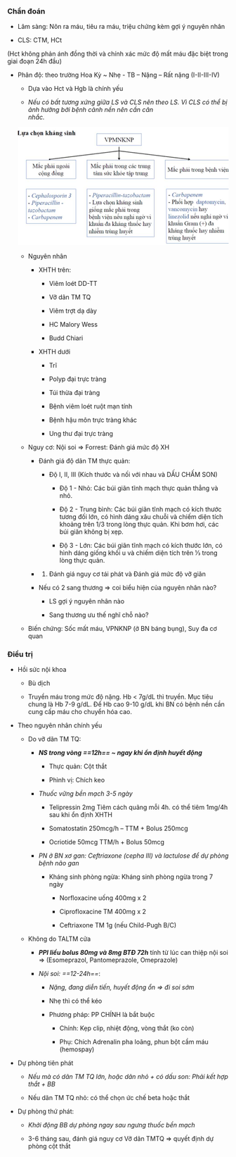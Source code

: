 ### Chẩn đoán
  
- Lâm sàng: Nôn ra máu, tiêu ra máu, triệu chứng kèm gợi ý nguyên nhân
  
- CLS: CTM, HCt  
  
(Hct không phản ánh đồng thời và chính xác mức độ mất máu đặc biệt trong giai đoạn 24h đầu)
  
- Phân độ: theo trường Hoa Kỳ ~ Nhẹ - TB – Nặng – Rất nặng (I-II-III-IV)
  
	- Dựa vào Hct và Hgb là chính yếu
  
	- _Nếu có bất tương xứng giữa LS và CLS nên theo LS. Vì CLS có thể bị ảnh hưởng bởi bệnh cảnh nền nên cần cân nhắc._                                                 
  
	![444](../../../../200%20Files/image/image/Bu%E1%BB%95i%209%20-%20H%E1%BB%87%20ti%C3%AAu%20h%C3%B3a%20(N%E1%BB%99i-nhi)-1687419155743.jpeg)
  
	- Nguyên nhân
  
		- XHTH trên:
  
			- Viêm loét DD-TT
  
			- Vỡ dãn TM TQ
  
			- Viêm trợt dạ dày
  
			- HC Malory Wess
  
			- Budd Chiari
  
		- XHTH dưới
  
			- Trĩ
  
			- Polyp đại trực tràng
  
			- Túi thừa đại tràng
  
			- Bệnh viêm loét ruột mạn tính
  
			- Bệnh hậu môn trực tràng khác
  
			- Ung thư đại trực tràng
  
	- Nguy cơ: Nội soi => Forrest: Đánh giá mức độ XH
  
		- Đánh giá độ dãn TM thực quản:
  
			- Độ I, II, III (Kích thước và nối với nhau và DẤU CHẤM SON)
  
				- Độ 1 - Nhỏ: Các búi giãn tĩnh mạch thực quản thẳng và nhỏ.
  
				- Độ 2 - Trung bình: Các búi giãn tĩnh mạch có kích thước tương đối lớn, có hình dáng xâu chuỗi và chiếm diện tích khoảng trên 1/3 trong lòng thực quản. Khi bơm hơi, các búi giãn không bị xẹp.
  
				- Độ 3 - Lớn: Các búi giãn tĩnh mạch có kích thước lớn, có hình dáng giống khối u và chiếm diện tích trên 1⁄3 trong lòng thực quản.
  
		- 1. Đánh giá nguy cơ tái phát và Đánh giá mức độ vỡ giãn
  
		- Nếu có 2 sang thương => coi biểu hiện của nguyên nhân nào?
  
			- LS gợi ý nguyên nhân nào
  
			- Sang thương ưu thế nghĩ chỗ nào?
  
	- Biến chứng: Sốc mất máu, VPNKNP (ở BN báng bụng), Suy đa cơ quan
  
### Điều trị
  
- Hồi sức nội khoa
  
	- Bù dịch
  
	- Truyền máu trong mức độ nặng. Hb < 7g/dL thì truyền. Mục tiêu chung là Hb 7-9 g/dL. Để Hb cao 9-10 g/dL khi BN có bệnh nền cần cung cấp máu cho chuyển hóa cao.
  
- Theo nguyên nhân chính yếu
  
	- Do vỡ dãn TM TQ:
  
		- **_NS trong vòng ==12h== ~ ngay khi ổn định huyết động_**
  
			- Thực quản: Cột thắt
  
			- Phình vị: Chích keo
  
		- _Thuốc vững bền mạch 3-5 ngày_
  
			- Telipressin 2mg Tiêm cách quãng mỗi 4h. có thể tiêm 1mg/4h sau khi ổn định XHTH
  
			- Somatostatin 250mcg/h – TTM + Bolus 250mcg
  
			- Ocriotide 50mcg TTM/h + Bolus 50mcg
  
		- _PN ở BN xơ gan: Ceftriaxone (cepha III) và lactulose để dự phòng bệnh não gan_
  
			- Kháng sinh phòng ngừa: Kháng sinh phòng ngừa trong 7 ngày
  
				- Norfloxacine uống 400mg x 2
  
				- Ciprofloxacine TM 400mg x 2
  
				- Ceftriaxone TM 1g (nếu Child-Pugh B/C)
  
	- Không do TALTM cửa
  
		- **_PPI liều bolus 80mg và 8mg BTĐ 72h_** tính từ lúc can thiệp nội soi => (Esomeprazol, Pantomeprazole, Omeprazole)
  
		- _Nội soi: ==12-24h==_:
  
			- _Nặng, đang diễn tiến, huyết động ổn => đi soi sớm_
  
			- Nhẹ thì có thể kéo
  
			- Phương pháp: PP CHÍNH là bắt buộc
  
				- Chính: Kẹp clip, nhiệt động, vòng thắt (ko còn)
  
				- Phụ: Chích Adrenalin pha loãng, phun bột cầm máu (hemospay)
  
- Dự phòng tiên phát
  
	- _Nếu mà có dãn TM TQ lớn, hoặc dãn nhỏ + có dấu son: Phải kết hợp thắt + BB_
  
	- Nếu dãn TM TQ nhỏ: có thể chọn ức chế beta hoặc thắt
  
- Dự phòng thứ phát:
  
	- _Khởi động BB dự phòng ngay sau ngưng thuốc bền mạch_
  
	- 3-6 tháng sau, đánh giá nguy cơ Vỡ dãn TMTQ => quyết định dự phòng cột thắt